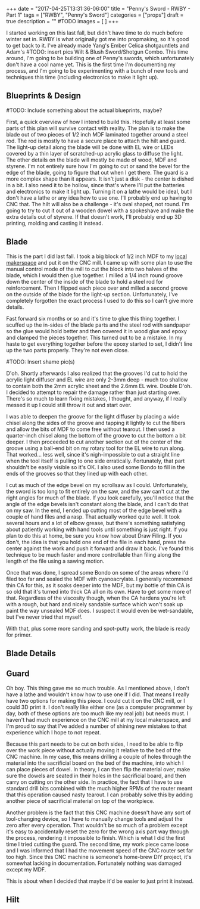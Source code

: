 +++
date = "2017-04-25T13:31:36-06:00"
title = "Penny's Sword - RWBY - Part 1"
tags = ["RWBY", "Penny's Sword"]
categories = ["props"]
draft = true
description = ""
#TODO
images = [
]
+++

I started working on this last fall, but didn't have time to do much before
winter set in. RWBY is what originally got me into propmaking, so it's good to
get back to it. I've already made Yang's Ember Celica shotgauntlets and Adam's
#TODO: insert pics
Wilt & Blush Sword/Shotgun Combo. This time around, I'm going to be building one
of Penny's swords, which unfortunately don't have a cool name yet. This is the
first time I'm documenting my process, and I'm going to be experimenting with
a bunch of new tools and techniques this time (including electronics to make
it light up).

## Blueprints & Design

#TODO: Include something about the actual blueprints, maybe?

First, a quick overview of how I intend to build this. Hopefully at least some
parts of this plan will survive contact with reality. The plan is to make the
blade out of two pieces of 1/2 inch MDF laminated together around a steel rod.
The rod is mostly to have a secure place to attach the hilt and guard. The
light-up detail along the blade will be done with EL wire or LEDs covered by a
thin layer of scratched-up acrylic glass to diffuse the light. The other details
on the blade will mostly be made of wood, MDF and styrene. I'm not entirely sure
how I'm going to cut or sand the bevel for the edge of the blade, going to figure
that out when I get there. The guard is a more complex shape than it appears. It
isn't just a disk - the center is dished in a bit. I also need it to be hollow,
since that's where I'll put the batteries and electronics to make it light up.
Turning it on a lathe would be ideal, but I don't have a lathe or any idea how
to use one. I'll probably end up having to CNC that. The hilt will also be a
challenge - it's oval shaped, not round. I'm going to try to cut it out of a
wooden dowel with a spokeshave and make the extra details out of styrene. If
that doesn't work, I'll probably end up 3D printing, molding and casting it
instead.

## Blade

This is the part I did last fall. I took a big block of 1/2 inch MDF to my [local
makerspace](http://sktechworks.ca/) and put it on the CNC mill. I came up with
some plan to use the manual control mode of the mill to cut the block into two
halves of the blade, which I would then glue together. I milled a 1/4 inch round
groove down the center of the inside of the blade to hold a steel rod for
reinforcement. Then I flipped each piece over and milled a second groove on the
outside of the blade for the light-up section. Unfortunately, I've completely
forgotten the exact process I used to do this so I can't give more details.

Fast forward six months or so and it's time to glue this thing together. I
scuffed up the in-sides of the blade parts and the steel rod with sandpaper so
the glue would hold better and then covered it in wood glue and epoxy and clamped
the pieces together. This turned out to be a mistake. In my haste to get
everything together before the epoxy started to set, I didn't line up the two
parts properly. They're not even close.

#TODO: Insert shame pic(s)

D'oh. Shortly afterwards I also realized that the grooves I'd cut to hold the
acrylic light diffuser and EL wire are only 2-3mm deep - much too shallow to
contain both the 2mm acrylic sheet and the 2.6mm EL wire. Double D'oh. I decided
to attempt to repair the damage rather than just starting over. There's so much
to learn fixing mistakes, I thought, and anyway, if I really messed it up I
could still throw it out and start over.

I was able to deepen the groove for the light diffuser by placing a wide chisel
along the sides of the groove and tapping it lightly to cut the fibers and allow
the bits of MDF to come free without tearout. I then used a quarter-inch chisel
along the bottom of the groove to cut the bottom a bit deeper. I then proceeded
to cut another section out of the center of the groove using a ball-end bit on
my rotary tool for the EL wire to run along. That worked... less well, since it's
nigh-impossible to cut a straight line when the tool itself is pulling to one
side erratically. Fortunately, that part shouldn't be easily visible so it's OK.
I also used some Bondo to fill in the ends of the grooves so that they lined up
with each other.

I cut as much of the edge bevel on my scrollsaw as I could. Unfortunately, the
sword is too long to fit entirely on the saw, and the saw can't cut at the right
angles for much of the blade. If you look carefully, you'll notice that the
angle of the edge bevels isn't constant along the blade, and I can't do that on
my saw. In the end, I ended up cutting most of the edge bevel with a couple of
hand files and a rasp. That actually worked quite well. It took several hours and
a lot of elbow grease, but there's something satisfying about patiently working
with hand tools until something is just right. If you plan to do this at home,
be sure you know how about Draw Filing. If you don't, the idea is that you hold
one end of the file in each hand, press the center against the work and push
it forward and draw it back. I've found this technique to be much faster and
more controllable than filing along the length of the file using a sawing motion.

Once that was done, I spread some Bondo on some of the areas where I'd filed too
far and sealed the MDF with cyanoacrylate. I generally recommend thin CA for this,
as it soaks deeper into the MDF, but my bottle of thin CA is so old that it's
turned into thick CA all on its own. Have to get some more of that. Regardless
of the viscosity though, when the CA hardens you're left with a rough, but hard
and nicely sandable surface which won't soak up paint the way unsealed MDF does.
I suspect it would even be wet-sandable, but I've never tried that myself.

With that, plus some more sanding and spot-putty work, the blade is ready for
primer.

## Blade Details

## Guard

Oh boy. This thing gave me so much trouble. As I mentioned above, I don't have
a lathe and wouldn't know how to use one if I did. That means I really have two
options for making this piece. I could cut it on the CNC mill, or I could 3D
print it. I don't really like either one (as a computer programmer by day, both
of these options are too much like my real job) but needs must. I haven't had
much experience on the CNC mill at my local makerspace, and I'm proud to say
that I've added a number of shining new mistakes to that experience which I
hope to not repeat.

Because this part needs to be cut on both sides, I need to be able to flip over
the work piece without actually moving it relative to the bed of the CNC machine.
In my case, this means drilling a couple of holes through the material into the
sacrificial board on the bed of the machine, into which I can place pieces of
dowel. In theory, I can then flip the material over, make sure the dowels are
seated in their holes in the sacrificial board, and then carry on cutting on
the other side. In practice, the fact that I have to use standard drill bits
combined with the much higher RPMs of the router meant that this operation caused
nasty tearout. I can probably solve this by adding another piece of sacrificial
material on top of the workpiece.

Another problem is the fact that this CNC machine doesn't have any sort of
tool-changing device, so I have to manually change tools and adjust the zero
after every operation. That wouldn't be so much of a problem except it's easy to
accidentally reset the zero for the wrong axis part way through the process,
rendering it impossible to finish. Which is what I did the first time I tried
cutting the guard. The second time, my work piece came loose and I was informed
that I had the movement speed of the CNC router set far too high. Since this CNC
machine is someone's home-brew DIY project, it's somewhat lacking in documentation.
Fortunately nothing was damaged except my MDF.

This is about when I decided that maybe it'd be easier to just print it instead.

## Hilt
